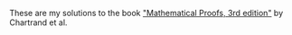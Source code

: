 These are my solutions to the book ["Mathematical Proofs, 3rd edition"](http://www.amazon.co.uk/gp/product/0321782518/ref=s9_simh_gw_p14_d0_i1?pf_rd_m=A3P5ROKL5A1OLE&pf_rd_s=center-2&pf_rd_r=0VNTCC90J0VTWDPKM8R3&pf_rd_t=101&pf_rd_p=455344027&pf_rd_i=468294) by Chartrand et al.
